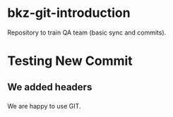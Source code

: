 # bkz-git-introduction
Repository to train QA team (basic sync and commits).

# Testing New Commit

## We added headers

###

We are happy to use GIT.